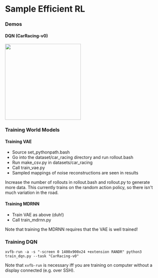 # Sample Efficient RL

### Demos

#### DQN (CarRacing-v0)

<img src="demos/dqn-CarRacing-v0.gif" height="250" width="250">

### Training World Models

#### Training VAE
  * Source set_pythonpath.bash
  * Go into the dataset/car_racing directory and run rollout.bash
  * Run make_csv.py in datasets/car_racing
  * Call train_vae.py
  * Sampled mappings of noise reconstructions are seen in results

Increase the number of rollouts in rollout.bash and rollout.py to generate more data. This currently
trains on the random action policy, so there isn't much variation in the road.

#### Training MDRNN
* Train VAE as above (duh!)
* Call train_mdrnn.py

Note that training the MDRNN requires that the VAE is well trained!

### Training DQN

```
xvfb-run -a -s "-screen 0 1400x900x24 +extension RANDR" python3 train_dqn.py --task "CarRacing-v0"
```

Note that `xvfb-run` is necessary iff you are training on computer without a display connected (e.g. over SSH).
